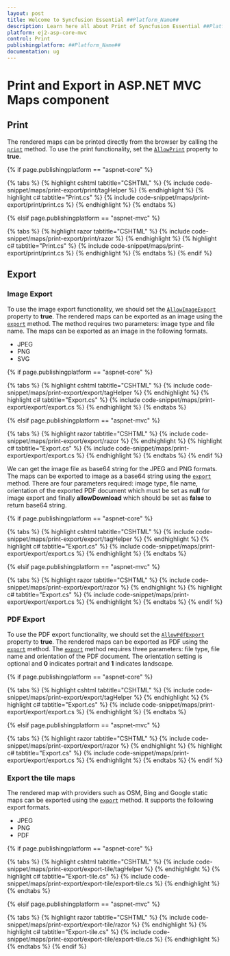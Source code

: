 ```yaml
---
layout: post
title: Welcome to Syncfusion Essential ##Platform_Name##
description: Learn here all about Print of Syncfusion Essential ##Platform_Name## widgets based on HTML5 and jQuery.
platform: ej2-asp-core-mvc
control: Print
publishingplatform: ##Platform_Name##
documentation: ug
---
```


# Print and Export in ASP.NET MVC Maps component

## Print

The rendered maps can be printed directly from the browser by calling the [`print`](https://ej2.syncfusion.com/documentation/api/maps/#print) method. To use the print functionality, set the [`AllowPrint`](https://help.syncfusion.com/cr/aspnetmvc-js2/Syncfusion.EJ2.Maps.Maps.html#Syncfusion_EJ2_Maps_Maps_AllowPrint) property to **true**.

{% if page.publishingplatform == "aspnet-core" %}

{% tabs %}
{% highlight cshtml tabtitle="CSHTML" %}
{% include code-snippet/maps/print-export/print/tagHelper %}
{% endhighlight %}
{% highlight c# tabtitle="Print.cs" %}
{% include code-snippet/maps/print-export/print/print.cs %}
{% endhighlight %}
{% endtabs %}

{% elsif page.publishingplatform == "aspnet-mvc" %}

{% tabs %}
{% highlight razor tabtitle="CSHTML" %}
{% include code-snippet/maps/print-export/print/razor %}
{% endhighlight %}
{% highlight c# tabtitle="Print.cs" %}
{% include code-snippet/maps/print-export/print/print.cs %}
{% endhighlight %}
{% endtabs %}
{% endif %}



## Export

### Image Export

To use the image export functionality, we should set the [`AllowImageExport`](https://ej2.syncfusion.com/documentation/api/maps/#allowimageexport) property to **true**. The rendered maps can be exported as an image using the [`export`](https://ej2.syncfusion.com/documentation/api/maps/#export) method. The method requires two parameters: image type and file name. The maps can be exported as an image in the following formats.

* JPEG
* PNG
* SVG

{% if page.publishingplatform == "aspnet-core" %}

{% tabs %}
{% highlight cshtml tabtitle="CSHTML" %}
{% include code-snippet/maps/print-export/export/tagHelper %}
{% endhighlight %}
{% highlight c# tabtitle="Export.cs" %}
{% include code-snippet/maps/print-export/export/export.cs %}
{% endhighlight %}
{% endtabs %}

{% elsif page.publishingplatform == "aspnet-mvc" %}

{% tabs %}
{% highlight razor tabtitle="CSHTML" %}
{% include code-snippet/maps/print-export/export/razor %}
{% endhighlight %}
{% highlight c# tabtitle="Export.cs" %}
{% include code-snippet/maps/print-export/export/export.cs %}
{% endhighlight %}
{% endtabs %}
{% endif %}



We can get the image file as base64 string for the JPEG and PNG formats. The maps can be exported to image as a base64 string using the [`export`](https://ej2.syncfusion.com/documentation/api/maps/#export) method. There are four parameters required: image type, file name, orientation of the exported PDF document which must be set as **null** for image export and finally **allowDownload** which should be set as **false** to return base64 string.

{% if page.publishingplatform == "aspnet-core" %}

{% tabs %}
{% highlight cshtml tabtitle="CSHTML" %}
{% include code-snippet/maps/print-export/export/tagHelper %}
{% endhighlight %}
{% highlight c# tabtitle="Export.cs" %}
{% include code-snippet/maps/print-export/export/export.cs %}
{% endhighlight %}
{% endtabs %}

{% elsif page.publishingplatform == "aspnet-mvc" %}

{% tabs %}
{% highlight razor tabtitle="CSHTML" %}
{% include code-snippet/maps/print-export/export/razor %}
{% endhighlight %}
{% highlight c# tabtitle="Export.cs" %}
{% include code-snippet/maps/print-export/export/export.cs %}
{% endhighlight %}
{% endtabs %}
{% endif %}



### PDF Export

To use the PDF export functionality, we should set the [`AllowPdfExport`](https://ej2.syncfusion.com/documentation/api/maps/#allowpdfexport) property to **true**. The rendered maps can be exported as PDF using the [`export`](https://ej2.syncfusion.com/documentation/api/maps/#export) method. The [`export`](https://ej2.syncfusion.com/documentation/api/maps/#export) method requires three parameters: file type, file name and orientation of the PDF document. The orientation setting is optional and **0** indicates portrait and **1** indicates landscape.

{% if page.publishingplatform == "aspnet-core" %}

{% tabs %}
{% highlight cshtml tabtitle="CSHTML" %}
{% include code-snippet/maps/print-export/export/tagHelper %}
{% endhighlight %}
{% highlight c# tabtitle="Export.cs" %}
{% include code-snippet/maps/print-export/export/export.cs %}
{% endhighlight %}
{% endtabs %}

{% elsif page.publishingplatform == "aspnet-mvc" %}

{% tabs %}
{% highlight razor tabtitle="CSHTML" %}
{% include code-snippet/maps/print-export/export/razor %}
{% endhighlight %}
{% highlight c# tabtitle="Export.cs" %}
{% include code-snippet/maps/print-export/export/export.cs %}
{% endhighlight %}
{% endtabs %}
{% endif %}



### Export the tile maps

The rendered map with providers such as OSM, Bing and Google static maps can be exported using the [`export`](https://ej2.syncfusion.com/documentation/api/maps#export) method. It supports the following export formats.

* JPEG
* PNG
* PDF

{% if page.publishingplatform == "aspnet-core" %}

{% tabs %}
{% highlight cshtml tabtitle="CSHTML" %}
{% include code-snippet/maps/print-export/export-tile/tagHelper %}
{% endhighlight %}
{% highlight c# tabtitle="Export-tile.cs" %}
{% include code-snippet/maps/print-export/export-tile/export-tile.cs %}
{% endhighlight %}
{% endtabs %}

{% elsif page.publishingplatform == "aspnet-mvc" %}

{% tabs %}
{% highlight razor tabtitle="CSHTML" %}
{% include code-snippet/maps/print-export/export-tile/razor %}
{% endhighlight %}
{% highlight c# tabtitle="Export-tile.cs" %}
{% include code-snippet/maps/print-export/export-tile/export-tile.cs %}
{% endhighlight %}
{% endtabs %}
{% endif %}

